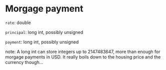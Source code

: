 # Morgage payment
```rate```: double

```principal```: long int, possibly unsigned

```payment```: long int, possibly unsigned

note: A long int can store integers up to 2147483647, more than enough for morgage payments in USD.
It really boils down to the housing price and the currency though...